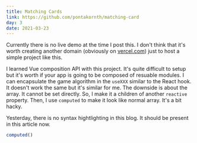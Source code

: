 ```yaml
---
title: Matching Cards
link: https://github.com/pontakornth/matching-card
day: 3
date: 2021-03-23
---
```

Currently there is no live demo at the time I post this. I don't think that it's worth
creating another domain (obviously on [vercel.com](https://vercel.com)) just to host a simple project like this.
<!--more-->

I learned Vue composition API with this project. It's quite difficult to setup but it's worth
if your app is going to be composed of resuable modules. I can encapsulate the game algorithm in the <code class="language-js">useXXX</code> similar to the React hook. It doesn't work the same but it's similar for me. The downside is about the array. It cannot be set directly. So, I make it a children of another <code class="language-js">reactive</code> property. Then, I use <code class="language-js">computed</code> to make it look like normal array. It's a bit hacky.

Yesterday, there is no syntax hightlighting in this blog. It should be present in this article now.

```js
computed()
```